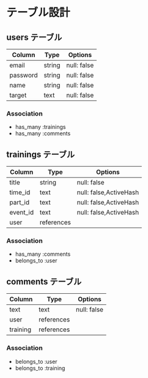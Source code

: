 # テーブル設計

## users テーブル

| Column    | Type   | Options     |
| --------- | ------ | ----------- |
| email     | string | null: false |
| password  | string | null: false |
| name      | string | null: false |
| target    | text   | null: false |

### Association

- has_many :trainings
- has_many :comments

## trainings テーブル

| Column      | Type       | Options                 |
| ----------- | ---------- | ----------------------- |
| title       | string     | null: false             |
| time_id     | text       | null: false,ActiveHash  |
| part_id     | text       | null: false,ActiveHash  |
| event_id    | text       | null: false,ActiveHash  |
| user        | references |                         |

### Association

- has_many :comments
- belongs_to :user

## comments テーブル

| Column    | Type       | Options     |
| --------- | ---------- | ------------|
| text      | text       | null: false |
| user      | references |             |
| training  | references |             |

### Association

- belongs_to :user
- belongs_to :training
